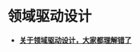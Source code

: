 # 领域驱动设计

- **[关于领域驱动设计，大家都理解错了](https://mp.weixin.qq.com/s?__biz=MzIxMTUzNzM5Ng==&mid=2247504335&idx=2&sn=89582397a7fbe2899f5bd0d4501a3880&chksm=962fbd6a2ce8ed32d03b850efd2123b6282fcaeb1a2c22594ec07ef6111200e302733fa15846&scene=126&sessionid=1724028274#rd)**